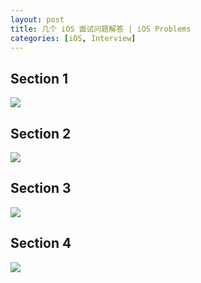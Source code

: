 ```yaml
---
layout: post
title: 几个 iOS 面试问题解答 | iOS Problems
categories: [iOS, Interview]
---
```


## Section 1
![](https://fangr-cc-image.oss-cn-beijing.aliyuncs.com/18-11-30/13483958.jpg)

## Section 2
![](https://fangr-cc-image.oss-cn-beijing.aliyuncs.com/18-11-30/64657547.jpg)

## Section 3
![](https://fangr-cc-image.oss-cn-beijing.aliyuncs.com/18-11-30/71527803.jpg)

## Section 4
![](https://fangr-cc-image.oss-cn-beijing.aliyuncs.com/18-11-30/97038988.jpg)